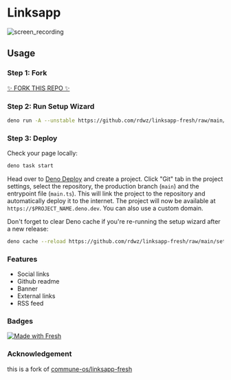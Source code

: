 # Linksapp

![screen_recording](https://user-images.githubusercontent.com/19251998/198886868-0bd8affb-8f0c-445b-b31e-0e122697c751.gif)

## Usage

### Step 1: Fork

[✨ FORK THIS REPO ✨](https://github.com/rdwz/linksapp-fresh/fork)

### Step 2: Run Setup Wizard

```sh
deno run -A --unstable https://github.com/rdwz/linksapp-fresh/raw/main/setup.ts
```

### Step 3: Deploy

Check your page locally:

```sh
deno task start
```

Head over to [Deno Deploy](https://deno.com) and create a project. Click "Git"
tab in the project settings, select the repository, the production branch
(`main`) and the entrypoint file (`main.ts`). This will link the project to the
repository and automatically deploy it to the internet. The project will now be
available at `https://$PROJECT_NAME.deno.dev`. You can also use a custom domain.

Don't forget to clear Deno cache if you're re-running the setup wizard after a
new release:

```sh
deno cache --reload https://github.com/rdwz/linksapp-fresh/raw/main/setup.ts
```

### Features

- Social links
- Github readme
- Banner
- External links
- RSS feed

### Badges

[![Made with Fresh](https://fresh.deno.dev/fresh-badge.svg)](https://fresh.deno.dev)

### Acknowledgement

this is a fork of [commune-os/linksapp-fresh](https://github.com/commune-os/linksapp-fresh)